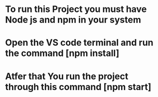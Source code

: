 # To run this Project you must have Node js and npm in your system
# Open the VS code terminal and run the command [npm install]
# Atfer that You run the project through this command [npm start]

